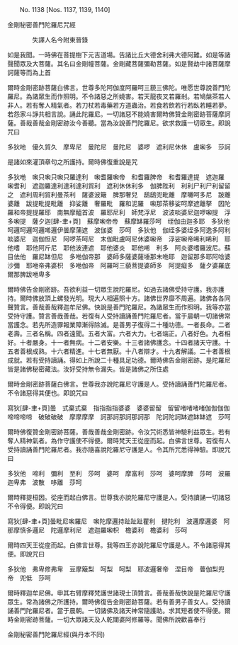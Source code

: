 ﻿　　No. 1138 [Nos. 1137, 1139, 1140]

金剛秘密善門陀羅尼咒經

　　　　失譯人名今附東晉錄


如是我聞。一時佛在菩提樹下元吉道場。告諸比丘大德舍利弗大德阿難。如是等諸聲聞眾及大菩薩。其名曰金剛幢菩薩。金剛藏菩薩彌勒菩薩。如是賢劫中諸菩薩摩訶薩等而為上首

爾時金剛密跡菩薩白佛言。世尊多陀阿伽度阿羅呵三藐三佛陀。唯愿世尊說善門陀羅尼。為諸眾生而作照明。不令諸惡之所嬈害。若天龍夜叉若羅剎。若鳩槃茶若人非人。若有奪人精氣者。若刀杖若毒藥若方道蟲治。若食若飲若行若臥若睡若夢。若怨家斗諍共相言說。誦此陀羅尼。一切諸惡不能嬈害爾時佛贊金剛密跡菩薩摩訶薩。善哉善哉金剛密跡汝今善聽。當為汝說善門陀羅尼。欲求救護一切眾生。即說咒曰

多狄吔　優久貿久　摩卑尼　曼陀尼　曼陀尼　婆啰　遮利尼休休　盧啝多　莎訶

是諸如來灌頂章句之所護持。爾時佛復重說是咒

多狄咃　啝只啝只啝只羅達利　啝耆羅啝帝　和耆羅脾帝　和耆羅達提　遮迦羅　啝耆利　遮迦羅達利達利達利貿利　遮利休休利多　伽脾陛利　利利尸利尸利留留之　遮利周利貿利曼茶利　薩婆波簸　脾那奢兒　鴟鴟兜毗離　摩囄呵多尼　跛離　婆離　跋提毗提毗離　抑娑離　奢羅毗　羅和泥羅　啝那茶移娑呵摩遮離拏　因陀羅和帝提提羅耶　南無摩醯首波　羅耶尼利　師梵浮尼　波波啖婆尼迦啰啝提　浮多啝提　薩夕迦[肆-聿+頁]　蘇摩啝帝帝　蘇摩缽羅莎呵　绖伽由迦多耶　多狄他　呵邏呵邏呵邏唏邏伊曇摩蒲遮　波伽婆　莎呵　多狄他　伽绖多婆绖多阿逸多阿利啖婆尼　迦伽怛尼　阿啰茶呵尼　末伽毗盧呵尼休婆啝帝　浮娑啝帝唏利唏利　耶他嗜　耶他阿斤尼　耶他波連遮　耶他婆炎　耶他唏　利多　阿炎婆嗜羅波尼。蘇目佉他　羅尼缽但尼　多咃伽帝那　婆師多薩婆薩埵那末咃耶　迦留那多耶阿唅婆沙彌　耶咃帝弗婆枳　多咃伽帝　阿羅呵三藐菩提婆師多　阿提癡多　薩夕婆羅底爾那脾跋咃卑多

爾時佛告金剛密跡。吾欲利益一切眾生說陀羅尼。如過去諸佛受持守護。我亦護持。爾時佛放頂上螺發光明。現大人相遍照十方。諸佛世界靡不周遍。諸佛各各同聲贊言。善哉善哉釋迦牟尼佛。快說是善門陀羅尼。為諸眾生而作照明。我等亦當受持守護。贊言善哉善哉。若復有人受持讀誦善門陀羅尼者。當于晨朝一切諸佛常當護念。若先所造罪報業障漸得除滅。是善男子復得二十種功德。一者長命。二者老壽。三者名稱。四者遠聞。五者大富。六者大力。七者端正。八者好色。九者相好。十者嚴身。十一者無病。十二者安樂。十三者諸佛護念。十四者諸天守護。十五者善根成熟。十六者精進。十七者無厭。十八者辯才。十九者解議。二十者善根成就。若有受持讀誦。得如上所說二十種具足功德。爾時佛告金剛密跡。是陀羅尼皆是諸佛秘密藏法。汝好受持無令漏失。皆是諸佛之所住處

爾時金剛密跡菩薩白佛言。世尊我亦說陀羅尼守護是人。受持讀誦善門陀羅尼者。不令諸惡得其便也。即說咒曰

寫狄[肆-聿+頁]曇　式棄式棄　指指指指婆婆　婆婆留留　留留啫啫啫啫伽伽伽伽啼啼啼啼　破破破破　摩摩摩摩　訶那訶那訶那訶那　陀訶陀訶缽遮缽缽遮　莎呵

爾時佛復贊金剛密跡菩薩。善哉善哉金剛密跡。令汝咒術悉皆神驗利益眾生。若有奪人精神氣者。為作守護使不得便。爾時梵天王從座而起。白佛言世尊。若復有人受持讀誦善門陀羅尼者。我亦隨喜說陀羅尼守護是人。令其所咒悉得神驗。即說咒曰

多狄他　啼利　彌利　至利　莎呵　婆呵　摩富利　莎呵　婆呵摩脾　莎呵　波羅　迦卑弗　波散　哆離　莎呵

爾時釋提桓因。從座而起白佛言。世尊我亦說陀羅尼守護是人。受持讀誦一切諸惡不令得便。即說咒曰

寫狄[肆-聿+頁]曇毗尼啝羅尼　啝陀摩邏持趾趾趾瞿利　揵陀利　波邏摩邏婆　阿那摩慎多邏尼　陀邏摩利尼　遮迦羅啝枳　檐婆利　檐婆利　莎呵

爾時四天王從座而起。白佛言世尊。我等四王亦說陀羅尼守護是人。不令諸惡得其便。即說咒曰

多狄他　弗卑修弗卑　豆摩簸梨　呵梨　呵梨　耶波邏奢帝　涅目帝　瞢伽梨兜　帝　兜低　莎呵

爾時釋迦牟尼佛。申其右臂摩釋梵護世諸現士頂贊言。善哉善哉快說是陀羅尼守護眾生。常為諸佛之所護持。爾時佛復告金剛密跡菩薩。若有善男子善女人。受持讀誦善門陀羅尼者。當于晨朝。一切諸佛及諸天神常隨護助。求其短者使不得便。爾時金剛密跡菩薩。一切大眾諸天及人乾闥婆阿修羅等。聞佛所說歡喜奉行

金剛秘密善門陀羅尼經(與丹本不同)
